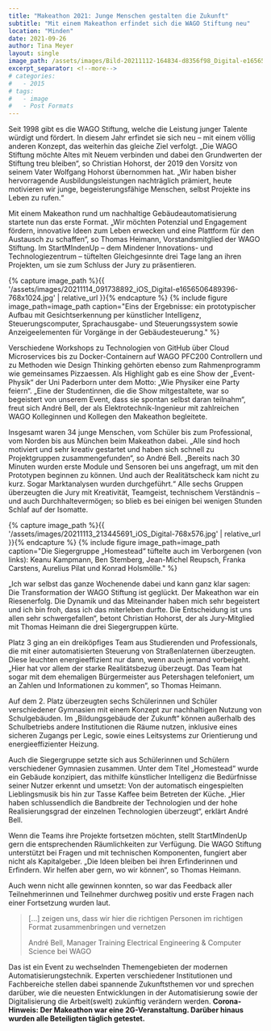 ```yaml
---
title: "Makeathon 2021: Junge Menschen gestalten die Zukunft"
subtitle: "Mit einem Makeathon erfindet sich die WAGO Stiftung neu"
location: "Minden"
date: 2021-09-26
author: Tina Meyer
layout: single
image_path: /assets/images/Bild-20211112-164834-d8356f98_Digital-e1656503499836.jpg
excerpt_separator: <!--more-->
# categories:
#   - 2015
# tags:
#   - image
#   - Post Formats
---
```


Seit 1998 gibt es die WAGO Stiftung, welche die Leistung junger Talente würdigt und fördert. In diesem Jahr erfindet sie sich neu – mit einem völlig anderen Konzept, das weiterhin das gleiche Ziel verfolgt. <!--more-->„Die WAGO Stiftung möchte Altes mit Neuem verbinden und dabei den Grundwerten der Stiftung treu bleiben“, so Christian Hohorst, der 2019 den Vorsitz von seinem Vater Wolfgang Hohorst übernommen hat. „Wir haben bisher hervorragende Ausbildungsleistungen nachträglich prämiert, heute motivieren wir junge, begeisterungsfähige Menschen, selbst Projekte ins Leben zu rufen.“

Mit einem Makeathon rund um nachhaltige Gebäudeautomatisierung startete nun das erste Format. „Wir möchten Potenzial und Engagement fördern, innovative Ideen zum Leben erwecken und eine Plattform für den Austausch zu schaffen“, so Thomas Heimann, Vorstandsmitglied der WAGO Stiftung. Im StartMIndenUp – dem Mindener Innovations- und Technologiezentrum – tüftelten Gleichgesinnte drei Tage lang an ihren Projekten, um sie zum Schluss der Jury zu präsentieren.

{% capture image_path %}{{ '/assets/images/20211114_091738892_iOS_Digital-e1656506489396-768x1024.jpg' | relative_url }}{% endcapture %}
{% include figure image_path=image_path caption="Eins der Ergebnisse: ein prototypischer Aufbau mit Gesichtserkennung per künstlicher Intelligenz, Steuerungscomputer, Sprachausgabe- und Steuerungssystem sowie Anzeigeelementen für Vorgänge in der Gebäudesteuerung." %}

Verschiedene Workshops zu Technologien von GitHub über Cloud Microservices bis zu Docker-Containern auf WAGO PFC200 Controllern und zu Methoden wie Design Thinking gehörten ebenso zum Rahmenprogramm wie gemeinsames Pizzaessen. Als Highlight gab es eine Show der „Event-Physik“ der Uni Paderborn unter dem Motto: „Wie Physiker eine Party feiern“. „Eine der Studentinnen, die die Show mitgestaltete, war so begeistert von unserem Event, dass sie spontan selbst daran teilnahm“, freut sich André Bell, der als Elektrotechnik-Ingenieur mit zahlreichen WAGO Kolleginnen und Kollegen den Makeathon begleitete.

Insgesamt waren 34 junge Menschen, vom Schüler bis zum Professional, vom Norden bis aus München beim Makeathon dabei. „Alle sind hoch motiviert und sehr kreativ gestartet und haben sich schnell zu Projektgruppen zusammengefunden“, so André Bell. „Bereits nach 30 Minuten wurden erste Module und Sensoren bei uns angefragt, um mit den Prototypen beginnen zu können. Und auch der Realitätscheck kam nicht zu kurz. Sogar Marktanalysen wurden durchgeführt.“ Alle sechs Gruppen überzeugten die Jury mit Kreativität, Teamgeist, technischem Verständnis – und auch Durchhaltevermögen; so blieb es bei einigen bei wenigen Stunden Schlaf auf der Isomatte.

{% capture image_path %}{{ '/assets/images/20211113_213445691_iOS_Digital-768x576.jpg' | relative_url }}{% endcapture %}
{% include figure image_path=image_path caption="Die Siegergruppe „Homestead“ tüftelte auch im Verborgenen (von links): Keanu Kampmann, Ben Stemberg, Jean-Michel Reupsch, Franka Carstens, Aurelius Pilat und Konrad Holsmölle." %}

„Ich war selbst das ganze Wochenende dabei und kann ganz klar sagen: Die Transformation der WAGO Stiftung ist geglückt. Der Makeathon war ein Riesenerfolg. Die Dynamik und das Miteinander haben mich sehr begeistert und ich bin froh, dass ich das miterleben durfte. Die Entscheidung ist uns allen sehr schwergefallen“, betont Christian Hohorst, der als Jury-Mitglied mit Thomas Heimann die drei Siegergruppen kürte.

Platz 3 ging an ein dreiköpfiges Team aus Studierenden und Professionals, die mit einer automatisierten Steuerung von Straßenlaternen überzeugten. Diese leuchten energieeffizient nur dann, wenn auch jemand vorbeigeht. „Hier hat vor allem der starke Realitätsbezug überzeugt. Das Team hat sogar mit dem ehemaligen Bürgermeister aus Petershagen telefoniert, um an Zahlen und Informationen zu kommen“, so Thomas Heimann.

Auf dem 2. Platz überzeugten sechs Schülerinnen und Schüler verschiedener Gymnasien mit einem Konzept zur nachhaltigen Nutzung von Schulgebäuden. Im „Bildungsgebäude der Zukunft“ können außerhalb des Schulbetriebs andere Institutionen die Räume nutzen, inklusive eines sicheren Zugangs per Legic, sowie eines Leitsystems zur Orientierung und energieeffizienter Heizung.

Auch die Siegergruppe setzte sich aus Schülerinnen und Schülern verschiedener Gymnasien zusammen. Unter dem Titel „Homestead“ wurde ein Gebäude konzipiert, das mithilfe künstlicher Intelligenz die Bedürfnisse seiner Nutzer erkennt und umsetzt: Von der automatisch eingespielten Lieblingsmusik bis hin zur Tasse Kaffee beim Betreten der Küche. „Hier haben schlussendlich die Bandbreite der Technologien und der hohe Realisierungsgrad der einzelnen Technologien überzeugt“, erklärt André Bell.

Wenn die Teams ihre Projekte fortsetzen möchten, stellt StartMIndenUp gern die entsprechenden Räumlichkeiten zur Verfügung. Die WAGO Stiftung unterstützt bei Fragen und mit technischen Komponenten, fungiert aber nicht als Kapitalgeber. „Die Ideen bleiben bei ihren Erfinderinnen und Erfindern. Wir helfen aber gern, wo wir können“, so Thomas Heimann.

Auch wenn nicht alle gewinnen konnten, so war das Feedback aller Teilnehmerinnen und Teilnehmer durchweg positiv und erste Fragen nach einer Fortsetzung wurden laut. 

> [...] zeigen uns, dass wir hier die richtigen Personen im richtigen Format zusammenbringen und vernetzen
> 
> André Bell, Manager Training Electrical Engineering & Computer Science bei WAGO

Das ist ein Event zu wechselnden Themengebieten der modernen Automatisierungstechnik. Experten verschiedener Institutionen und Fachbereiche stellen dabei spannende Zukunftsthemen vor und sprechen darüber, wie die neuesten Entwicklungen in der Automatisierung sowie der Digitalisierung die Arbeit(swelt) zukünftig verändern werden. **Corona-Hinweis: Der Makeathon war eine 2G-Veranstaltung. Darüber hinaus wurden alle Beteiligten täglich getestet.**
